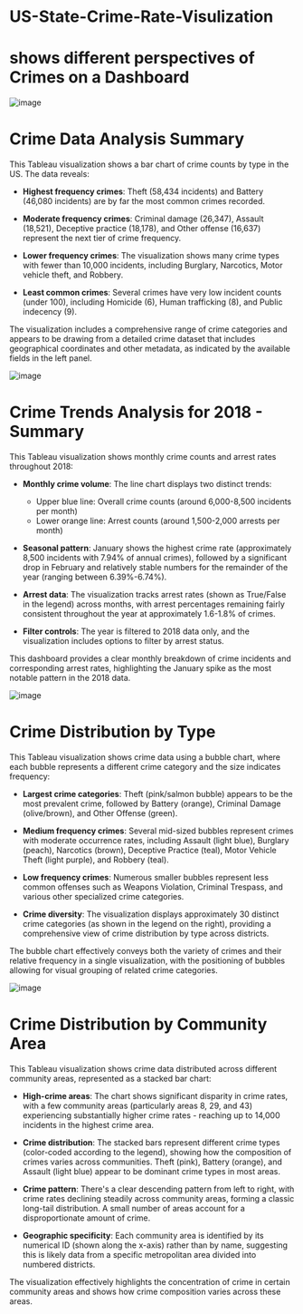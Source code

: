 # US-State-Crime-Rate-Visulization
# shows different perspectives of Crimes on a Dashboard

![image](https://github.com/user-attachments/assets/ea357702-0229-48be-aa1f-67dbe885d1c9)
# Crime Data Analysis Summary

This Tableau visualization shows a bar chart of crime counts by type in the US. The data reveals:

- **Highest frequency crimes**: Theft (58,434 incidents) and Battery (46,080 incidents) are by far the most common crimes recorded.

- **Moderate frequency crimes**: Criminal damage (26,347), Assault (18,521), Deceptive practice (18,178), and Other offense (16,637) represent the next tier of crime frequency.

- **Lower frequency crimes**: The visualization shows many crime types with fewer than 10,000 incidents, including Burglary, Narcotics, Motor vehicle theft, and Robbery.

- **Least common crimes**: Several crimes have very low incident counts (under 100), including Homicide (6), Human trafficking (8), and Public indecency (9).

The visualization includes a comprehensive range of crime categories and appears to be drawing from a detailed crime dataset that includes geographical coordinates and other metadata, as indicated by the available fields in the left panel.



![image](https://github.com/user-attachments/assets/f75935e5-9587-410b-a65b-dcfe8f86e919)

# Crime Trends Analysis for 2018 - Summary

This Tableau visualization shows monthly crime counts and arrest rates throughout 2018:

- **Monthly crime volume**: The line chart displays two distinct trends:
  - Upper blue line: Overall crime counts (around 6,000-8,500 incidents per month)
  - Lower orange line: Arrest counts (around 1,500-2,000 arrests per month)

- **Seasonal pattern**: January shows the highest crime rate (approximately 8,500 incidents with 7.94% of annual crimes), followed by a significant drop in February and relatively stable numbers for the remainder of the year (ranging between 6.39%-6.74%).

- **Arrest data**: The visualization tracks arrest rates (shown as True/False in the legend) across months, with arrest percentages remaining fairly consistent throughout the year at approximately 1.6-1.8% of crimes.

- **Filter controls**: The year is filtered to 2018 data only, and the visualization includes options to filter by arrest status.

This dashboard provides a clear monthly breakdown of crime incidents and corresponding arrest rates, highlighting the January spike as the most notable pattern in the 2018 data.




![image](https://github.com/user-attachments/assets/4062b542-44a0-4e5b-9500-a1045538f5a1)

# Crime Distribution by Type 

This Tableau visualization shows crime data using a bubble chart, where each bubble represents a different crime category and the size indicates frequency:

- **Largest crime categories**: Theft (pink/salmon bubble) appears to be the most prevalent crime, followed by Battery (orange), Criminal Damage (olive/brown), and Other Offense (green).

- **Medium frequency crimes**: Several mid-sized bubbles represent crimes with moderate occurrence rates, including Assault (light blue), Burglary (peach), Narcotics (brown), Deceptive Practice (teal), Motor Vehicle Theft (light purple), and Robbery (teal).

- **Low frequency crimes**: Numerous smaller bubbles represent less common offenses such as Weapons Violation, Criminal Trespass, and various other specialized crime categories.

- **Crime diversity**: The visualization displays approximately 30 distinct crime categories (as shown in the legend on the right), providing a comprehensive view of crime distribution by type across districts.

The bubble chart effectively conveys both the variety of crimes and their relative frequency in a single visualization, with the positioning of bubbles allowing for visual grouping of related crime categories.




![image](https://github.com/user-attachments/assets/a9f8afb8-ef75-4445-9cfd-ad0fd137479c)

# Crime Distribution by Community Area 

This Tableau visualization shows crime data distributed across different community areas, represented as a stacked bar chart:

- **High-crime areas**: The chart shows significant disparity in crime rates, with a few community areas (particularly areas 8, 29, and 43) experiencing substantially higher crime rates - reaching up to 14,000 incidents in the highest crime area.

- **Crime distribution**: The stacked bars represent different crime types (color-coded according to the legend), showing how the composition of crimes varies across communities. Theft (pink), Battery (orange), and Assault (light blue) appear to be dominant crime types in most areas.

- **Crime pattern**: There's a clear descending pattern from left to right, with crime rates declining steadily across community areas, forming a classic long-tail distribution. A small number of areas account for a disproportionate amount of crime.

- **Geographic specificity**: Each community area is identified by its numerical ID (shown along the x-axis) rather than by name, suggesting this is likely data from a specific metropolitan area divided into numbered districts.

The visualization effectively highlights the concentration of crime in certain community areas and shows how crime composition varies across these areas.

